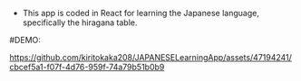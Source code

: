 
- This app is coded in React for learning the Japanese language, specifically the hiragana table.


#DEMO:

https://github.com/kiritokaka208/JAPANESELearningApp/assets/47194241/cbcef5a1-f07f-4d76-959f-74a79b51b0b9

